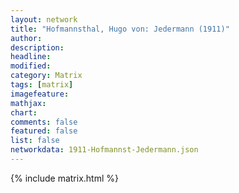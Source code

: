 ```yaml
---
layout: network
title: "Hofmannsthal, Hugo von: Jedermann (1911)"
author:
description:
headline:
modified:
category: Matrix
tags: [matrix]
imagefeature: 
mathjax: 
chart: 
comments: false
featured: false
list: false
networkdata: 1911-Hofmannst-Jedermann.json
---
```

{% include matrix.html %}
